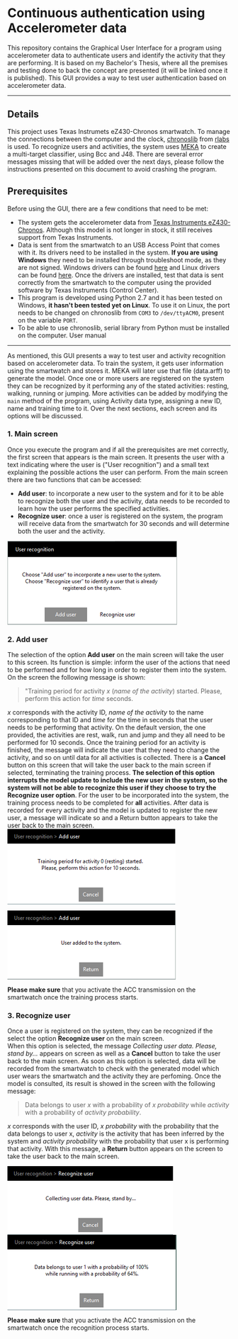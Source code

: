 Continuous authentication using Accelerometer data
===================

This repository contains the Graphical User Interface for a program using accelerometer data to authenticate users and identify the activity that they are performing. It is based on my Bachelor's Thesis, where all the premises and testing done to back the concept are presented (it will be linked once it is published). This GUI provides a way to test user authentication based on accelerometer data.

----------
Details
-------------
This project uses Texas Instrumets eZ430-Chronos smartwatch. To manage the connections between the computer and the clock, [chronoslib](https://github.com/rlabs/ez430-chronos-python) from [rlabs](https://github.com/rlabs)  is used. 
To recognize users and activities, the system uses [MEKA](http://meka.sourceforge.net/) to create a multi-target classifier, using Bcc and J48.
There are several error messages missing that will be added over the next days, please follow the instructions presented on this document to avoid crashing the program.

Prerequisites
-------------
Before using the GUI, there are a few conditions that need to be met:

 - The system gets the accelerometer data from [Texas Instruments eZ430-Chronos](http://www.ti.com/tool/ez430-chronos). Although this model is not longer in stock, it still receives support from Texas Instruments.
 - Data is sent from the smartwatch to an USB Access Point that comes with it. Its drivers need to be installed in the system. **If you are using Windows** they need to be installed through troubleshoot mode, as they are not signed. Windows drivers can be found [here](http://www.ti.com/lit/zip/slac341) and Linux drivers can be found [here](http://www.ti.com/lit/zip/slac388). Once the drivers are installed, test that data is sent correctly from the smartwatch to the computer using the provided software by Texas Instruments (Control Center).
 - This program is developed using Python 2.7 and it has been tested on Windows, **it hasn't been tested yet on Linux**. To use it on Linux, the port needs to be changed on chronoslib from `COM3` to `/dev/ttyACM0`, present on the variable `PORT`.
 - To be able to use chronoslib, serial library from Python must be installed on the computer.
User manual
-------------
As mentioned, this GUI presents a way to test user and activity recognition based on accelerometer data. To train the system, it gets user information using the smartwatch and stores it. MEKA will later use that file (data.arff) to generate the model. 
Once one or more users are registered on the system they can be recognized by it performing any of the stated activities: resting, walking, running or jumping. More activities can be added by modifying the `main` method of the program, using Activity data type, assigning a new ID, name and training time to it. 
Over the next sections, each screen and its options will be discussed.

### 1. Main screen

Once you execute the program and if all the prerequisites are met correctly, the first screen that appears is the main screen. It presents the user with a text indicating where the user is ("User recognition") and a small text explaining the possible actions the user can perform. From the main screen there are two functions that can be accessed:

- **Add user**: to incorporate a new user to the system and for it to be able to recognize both the user and the activity, data needs to be recorded to learn how the user performs the specified activities.
- **Recognize user**: once a user is registered on the system, the program will receive data from the smartwatch for 30 seconds and will determine both the user and the activity.

<img align="center" src="https://github.com/fyrier/Accelerometer-GUI/blob/master/User%20Manual%20images/Pantalla%201.PNG">

### 2. Add user

The selection of the option **Add user** on the main screen will take the user to this screen. Its function is simple: inform the user of the actions that need to be performed and for how long in order to register them into the system.
On the screen the following message is shown: 
>"Training period for activity *x* (*name of the activity*) started. Please, perform this action for *time* seconds.

*x* corresponds with the activity ID, *name of the activity* to the name corresponding to that ID and *time* for the time in seconds that the user needs to be performing that activity. On the default version, the one provided, the activities are rest, walk, run and jump and they all need to be performed for 10 seconds.
Once the training period for an activity is finished, the message will indicate the user that they need to change the activity, and so on until data for all activities is collected.
There is a **Cancel** button on this screen that will take the user back to the main screen if selected, terminating the training process. **The selection of this option interrupts the model update to include the new user in the system, so the system will not be able to recognize this user if they choose to try the Recognize user option**. For the user to be incorporated into the system, the training process needs to be completed for **all** activities.
After data is recorded for every activity and the model is updated to register the new user, a message will indicate so and a Return button appears to take the user back to the main screen.
<img align="center" src="https://github.com/fyrier/Accelerometer-GUI/blob/master/User%20Manual%20images/Pantalla%202.PNG">

<img align="center" src="https://github.com/fyrier/Accelerometer-GUI/blob/master/User%20Manual%20images/pantalla%202.1.PNG">

**Please make sure** that you activate the ACC transmission on the smartwatch once the training process starts.

### 3. Recognize user

Once a user is registered on the system, they can be recognized if the select the option **Recognize user** on the main screen.        
When this option is selected, the message *Collecting user data. Please, stand by...*  appears on screen as well as a **Cancel** button to take the user back to the main screen. As soon as this option is selected, data will be recorded from the smartwatch to check with the generated model which user wears the smartwatch and the activity they are perfoming.
Once the model is consulted, its result is showed in the screen with the following message:
>Data belongs to user *x* with a probability of *x probability* while *activity* with a probability of *activity probability*.

*x* corresponds with the user ID, *x probability* with the probability that the data belongs to user x, *activity* is the activity that has been inferred by the system and *activity probability* with the probability that user x is performing that activity.
With this message, a **Return** button appears on the screen to take the user back to the main screen.
                                                                                                                                                                                                                                                                                                                                                                                                                                                                                                                                                                                                                                                                                                                                                                                                                                                                                                                                                              
<img align="center" src="https://github.com/fyrier/Accelerometer-GUI/blob/master/User%20Manual%20images/Patnalla%203.PNG">

<img align="center" src="https://github.com/fyrier/Accelerometer-GUI/blob/master/User%20Manual%20images/pantalla%203.1.PNG">

**Please make sure** that you activate the ACC transmission on the smartwatch once the recognition process starts.     
